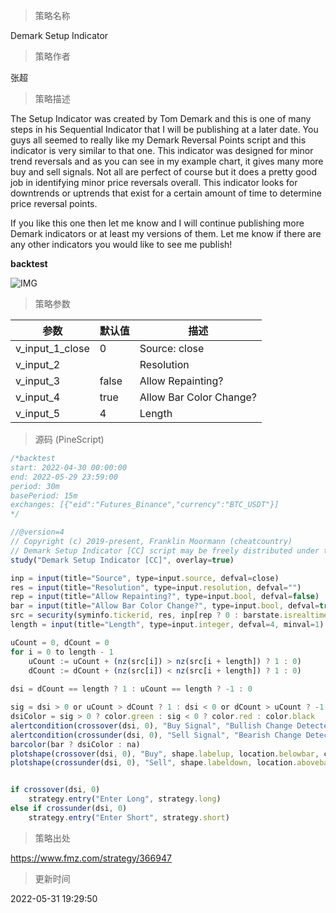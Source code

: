 
> 策略名称

Demark Setup Indicator

> 策略作者

张超

> 策略描述

The Setup Indicator was created by Tom Demark and this is one of many steps in his Sequential Indicator that I will be publishing at a later date. You guys all seemed to really like my Demark Reversal Points script and this indicator is very similar to that one. This indicator was designed for minor trend reversals and as you can see in my example chart, it gives many more buy and sell signals. Not all are perfect of course but it does a pretty good job in identifying minor price reversals overall. This indicator looks for downtrends or uptrends that exist for a certain amount of time to determine price reversal points.

If you like this one then let me know and I will continue publishing more Demark indicators or at least my versions of them. Let me know if there are any other indicators you would like to see me publish!

**backtest**

 ![IMG](https://www.fmz.com/upload/asset/7f49aa3c981ee6ed0e.png) 

> 策略参数



|参数|默认值|描述|
|----|----|----|
|v_input_1_close|0|Source: close|high|low|open|hl2|hlc3|hlcc4|ohlc4|
|v_input_2||Resolution|
|v_input_3|false|Allow Repainting?|
|v_input_4|true|Allow Bar Color Change?|
|v_input_5|4|Length|


> 源码 (PineScript)

``` javascript
/*backtest
start: 2022-04-30 00:00:00
end: 2022-05-29 23:59:00
period: 30m
basePeriod: 15m
exchanges: [{"eid":"Futures_Binance","currency":"BTC_USDT"}]
*/

//@version=4
// Copyright (c) 2019-present, Franklin Moormann (cheatcountry)
// Demark Setup Indicator [CC] script may be freely distributed under the MIT license.
study("Demark Setup Indicator [CC]", overlay=true)

inp = input(title="Source", type=input.source, defval=close)
res = input(title="Resolution", type=input.resolution, defval="")
rep = input(title="Allow Repainting?", type=input.bool, defval=false)
bar = input(title="Allow Bar Color Change?", type=input.bool, defval=true)
src = security(syminfo.tickerid, res, inp[rep ? 0 : barstate.isrealtime ? 1 : 0])[rep ? 0 : barstate.isrealtime ? 0 : 1]
length = input(title="Length", type=input.integer, defval=4, minval=1)

uCount = 0, dCount = 0
for i = 0 to length - 1
    uCount := uCount + (nz(src[i]) > nz(src[i + length]) ? 1 : 0)
    dCount := dCount + (nz(src[i]) < nz(src[i + length]) ? 1 : 0)
    
dsi = dCount == length ? 1 : uCount == length ? -1 : 0

sig = dsi > 0 or uCount > dCount ? 1 : dsi < 0 or dCount > uCount ? -1 : 0
dsiColor = sig > 0 ? color.green : sig < 0 ? color.red : color.black
alertcondition(crossover(dsi, 0), "Buy Signal", "Bullish Change Detected")
alertcondition(crossunder(dsi, 0), "Sell Signal", "Bearish Change Detected")
barcolor(bar ? dsiColor : na)
plotshape(crossover(dsi, 0), "Buy", shape.labelup, location.belowbar, color.green, text="Buy", textcolor=color.white)
plotshape(crossunder(dsi, 0), "Sell", shape.labeldown, location.abovebar, color=color.red, text="Sell", textcolor=color.white)


if crossover(dsi, 0)
    strategy.entry("Enter Long", strategy.long)
else if crossunder(dsi, 0)
    strategy.entry("Enter Short", strategy.short)
```

> 策略出处

https://www.fmz.com/strategy/366947

> 更新时间

2022-05-31 19:29:50
